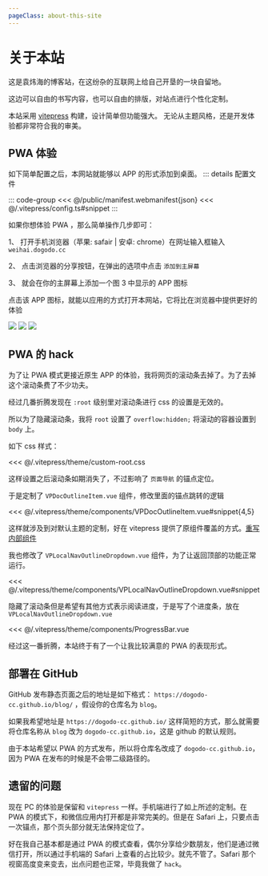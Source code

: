 ```yaml
---
pageClass: about-this-site
---
```


# 关于本站

这是袁炜海的博客站，在这纷杂的互联网上给自己开垦的一块自留地。

这边可以自由的书写内容，也可以自由的排版，对站点进行个性化定制。

本站采用 [vitepress](https://vitepress.dev/zh/) 构建，设计简单但功能强大。 无论从主题风格，还是开发体验都非常符合我的审美。

## PWA 体验

如下简单配置之后，本网站就能够以 APP 的形式添加到桌面。
::: details 配置文件

::: code-group
<<< @/public/manifest.webmanifest{json}
<<< @/.vitepress/config.ts#snippet
:::

如果你想体验 PWA ，那么简单操作几步即可：

1、 打开手机浏览器（苹果: safair | 安卓: chrome）在网址输入框输入 `weihai.dogodo.cc`

2、 点击浏览器的分享按钮，在弹出的选项中点击 `添加到主屏幕`

3、 就会在你的主屏幕上添加一个图 3 中显示的 APP 图标

点击该 APP 图标，就能以应用的方式打开本网站，它将比在浏览器中提供更好的体验

<Pictures>
    <img src="./assets/1.jpg" />
    <img src="./assets/2.jpg" />
    <img src="./assets/3.jpg" />
</Pictures>

## PWA 的 hack

为了让 PWA 模式更接近原生 APP 的体验，我将网页的滚动条去掉了。为了去掉这个滚动条费了不少功夫。

经过几番折腾发现在 `:root` 级别里对滚动条进行 css 的设置是无效的。

所以为了隐藏滚动条，我将 `root` 设置了 `overflow:hidden;` 将滚动的容器设置到 `body` 上。

如下 css 样式：

<<< @/.vitepress/theme/custom-root.css

这样设置之后滚动条如期消失了，不过影响了 `页面导航` 的锚点定位。

于是定制了 `VPDocOutlineItem.vue` 组件，修改里面的锚点跳转的逻辑

<<< @/.vitepress/theme/components/VPDocOutlineItem.vue#snippet{4,5}

这样就涉及到对默认主题的定制，好在 vitepress 提供了原组件覆盖的方式。[重写内部组件](https://vitepress.dev/zh/guide/extending-default-theme#overriding-internal-components)

我也修改了 `VPLocalNavOutlineDropdown.vue` 组件，为了让返回顶部的功能正常运行。

<<< @/.vitepress/theme/components/VPLocalNavOutlineDropdown.vue#snippet

隐藏了滚动条但是希望有其他方式表示阅读进度，于是写了个进度条，放在 `VPLocalNavOutlineDropdown.vue`

<<< @/.vitepress/theme/components/ProgressBar.vue

经过这一番折腾，本站终于有了一个让我比较满意的 PWA 的表现形式。

## 部署在 GitHub

GitHub 发布静态页面之后的地址是如下格式： `https://dogodo-cc.github.io/blog/` ，假设你的仓库名为 `blog`。

如果我希望地址是 `https://dogodo-cc.github.io/` 这样简短的方式，那么就需要将仓库名称从 `blog` 改为 `dogodo-cc.github.io`，这是 github 的默认规则。

由于本站希望以 PWA 的方式发布，所以将仓库名改成了 `dogodo-cc.github.io`，因为 PWA 在发布的时候是不会带二级路径的。

## 遗留的问题

现在 PC 的体验是保留和 `vitepress` 一样。手机端进行了如上所述的定制。在 PWA 的模式下，和微信应用内打开都是非常完美的。但是在 Safari 上，只要点击一次锚点，那个页头部分就无法保持定位了。

好在我自己基本都是通过 PWA 的模式查看，偶尔分享给少数朋友，他们是通过微信打开，所以通过手机端的 Safari 上查看的占比较少。就先不管了。Safari 那个视窗高度变来变去，出点问题也正常，毕竟我做了 `hack`。
